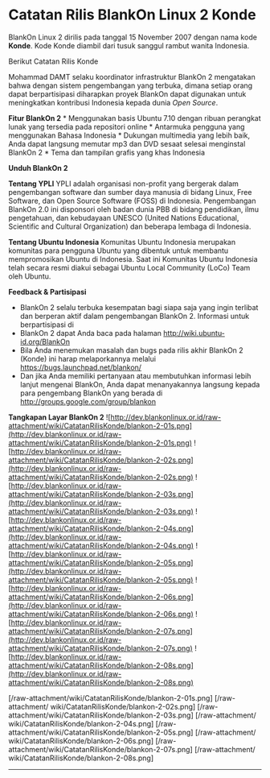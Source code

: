 # Catatan Rilis BlankOn Linux 2 Konde

BlankOn Linux 2 dirilis pada tanggal 15 November 2007 dengan nama kode **Konde**. Kode Konde diambil dari tusuk sanggul rambut wanita Indonesia.

Berikut Catatan Rilis Konde

Mohammad DAMT selaku koordinator infrastruktur BlankOn 2 mengatakan bahwa dengan sistem pengembangan yang terbuka, dimana setiap orang dapat berpartisipasi diharapkan proyek BlankOn dapat digunakan untuk meningkatkan kontribusi Indonesia kepada dunia *Open Source*.
 
**Fitur BlankOn 2**
    * Menggunakan basis Ubuntu 7.10 dengan ribuan perangkat lunak yang tersedia pada repositori online
    * Antarmuka pengguna yang menggunakan Bahasa Indonesia
    * Dukungan multimedia yang lebih baik, Anda dapat langsung memutar mp3 dan DVD sesaat selesai menginstal BlankOn 2
    * Tema dan tampilan grafis yang khas Indonesia

**Unduh BlankOn 2**

**Tentang YPLI**
YPLI adalah organisasi non-profit yang bergerak dalam pengembangan software dan sumber daya manusia di bidang Linux, Free Software, dan Open Source Software
(FOSS) di Indonesia. Pengembangan BlankOn 2.0 ini disponsori oleh badan dunia PBB di bidang pendidikan, ilmu pengetahuan, dan kebudayaan UNESCO (United
Nations Educational, Scientific and Cultural Organization) dan beberapa lembaga di Indonesia.

**Tentang Ubuntu Indonesia**
Komunitas Ubuntu Indonesia merupakan komunitas para pengguna Ubuntu yang dibentuk untuk membantu mempromosikan Ubuntu di Indonesia. Saat ini Komunitas
Ubuntu Indonesia telah secara resmi diakui sebagai Ubuntu Local Community (LoCo) Team oleh Ubuntu.

**Feedback & Partisipasi**
 * BlankOn 2 selalu terbuka kesempatan bagi siapa saja yang ingin terlibat dan berperan aktif dalam pengembangan BlankOn 2. Informasi untuk berpartisipasi di
 * BlankOn 2 dapat Anda baca pada halaman ​http://wiki.ubuntu-id.org/BlankOn
 * Bila Anda menemukan masalah dan bugs pada rilis akhir BlankOn 2 (Konde) ini harap melaporkannya melalui ​https://bugs.launchpad.net/blankon/
 * Dan jika Anda memiliki pertanyaan atau membutuhkan informasi lebih lanjut mengenai BlankOn, Anda dapat menanyakannya langsung kepada para pengembang BlankOn yang berada di ​http://groups.google.com/group/blankon

**Tangkapan Layar BlankOn 2**
![http://dev.blankonlinux.or.id/raw-attachment/wiki/CatatanRilisKonde/blankon-2-01s.png](http://dev.blankonlinux.or.id/raw-attachment/wiki/CatatanRilisKonde/blankon-2-01s.png)
![http://dev.blankonlinux.or.id/raw-attachment/wiki/CatatanRilisKonde/blankon-2-02s.png](http://dev.blankonlinux.or.id/raw-attachment/wiki/CatatanRilisKonde/blankon-2-02s.png)
![http://dev.blankonlinux.or.id/raw-attachment/wiki/CatatanRilisKonde/blankon-2-03s.png](http://dev.blankonlinux.or.id/raw-attachment/wiki/CatatanRilisKonde/blankon-2-03s.png)
![http://dev.blankonlinux.or.id/raw-attachment/wiki/CatatanRilisKonde/blankon-2-04s.png](http://dev.blankonlinux.or.id/raw-attachment/wiki/CatatanRilisKonde/blankon-2-04s.png)
![http://dev.blankonlinux.or.id/raw-attachment/wiki/CatatanRilisKonde/blankon-2-05s.png](http://dev.blankonlinux.or.id/raw-attachment/wiki/CatatanRilisKonde/blankon-2-05s.png)
![http://dev.blankonlinux.or.id/raw-attachment/wiki/CatatanRilisKonde/blankon-2-06s.png](http://dev.blankonlinux.or.id/raw-attachment/wiki/CatatanRilisKonde/blankon-2-06s.png)
![http://dev.blankonlinux.or.id/raw-attachment/wiki/CatatanRilisKonde/blankon-2-07s.png](http://dev.blankonlinux.or.id/raw-attachment/wiki/CatatanRilisKonde/blankon-2-07s.png)
![http://dev.blankonlinux.or.id/raw-attachment/wiki/CatatanRilisKonde/blankon-2-08s.png](http://dev.blankonlinux.or.id/raw-attachment/wiki/CatatanRilisKonde/blankon-2-08s.png)


[/raw-attachment/wiki/CatatanRilisKonde/blankon-2-01s.png] [/raw-attachment/
wiki/CatatanRilisKonde/blankon-2-02s.png]
[/raw-attachment/wiki/CatatanRilisKonde/blankon-2-03s.png] [/raw-attachment/
wiki/CatatanRilisKonde/blankon-2-04s.png]
[/raw-attachment/wiki/CatatanRilisKonde/blankon-2-05s.png] [/raw-attachment/
wiki/CatatanRilisKonde/blankon-2-06s.png]
[/raw-attachment/wiki/CatatanRilisKonde/blankon-2-07s.png] [/raw-attachment/
wiki/CatatanRilisKonde/blankon-2-08s.png]





---
 



